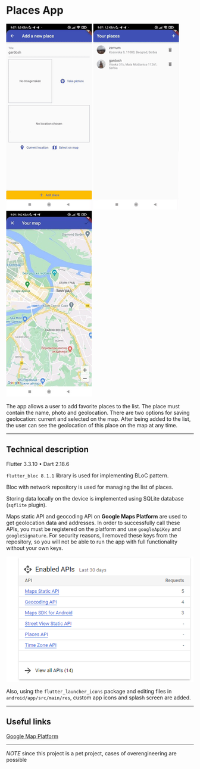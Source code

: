 # Places App

![new_place](assets/images/new_place.gif)
![watch_place](assets/images/watch_place.gif)
![map](assets/images/map.jpg)

The app allows a user to add favorite places to the list. The place must contain the name, photo and geolocation. There are two options for saving geolocation: current and selected on the map. After being added to the list, the user can see the geolocation of this place on the map at any time.

___
## Technical description

Flutter 3.3.10 • Dart 2.18.6

`flutter_bloc 8.1.1` library is used for implementing BLoC pattern.

Bloc with network repository is used for managing the list of places.

Storing data locally on the device is implemented using SQLite database (`sqflite` plugin).


Maps static API and geocoding API on **Google Maps Platform** are used to get geolocation data and addresses. In order to successfully call these APIs, you must be registered on the platform and use `googleApiKey` and `googleSignature`.
For security reasons, I removed these keys from the repository, so you will not be able to run the app with full functionality without your own keys.

![api](assets/images/api.png)

Also, using the `flutter_launcher_icons` package and editing files in `android/app/src/main/res`, custom app icons and splash screen are added. 
___
## Useful links
[Google Map Platform](https://mapsplatform.google.com/)

___

*NOTE* since this project is a pet project, cases of overengineering are possible





